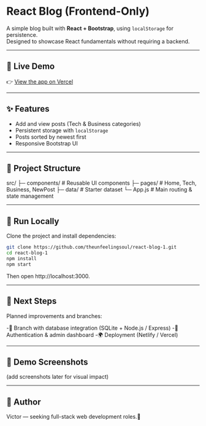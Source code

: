 # React Blog (Frontend-Only)

A simple blog built with **React + Bootstrap**, using `localStorage` for persistence.  
Designed to showcase React fundamentals without requiring a backend.

---

## 🔗 Live Demo
👉 [View the app on Vercel](https://react-blog-1-pou2xf2zj-angel-beats-projects.vercel.app/)

---

## ✨ Features
- Add and view posts (Tech & Business categories)
- Persistent storage with `localStorage`
- Posts sorted by newest first
- Responsive Bootstrap UI

---

## 📂 Project Structure
src/
├─ components/ # Reusable UI components
├─ pages/ # Home, Tech, Business, NewPost
├─ data/ # Starter dataset
└─ App.js # Main routing & state management

---


## 🚀 Run Locally
Clone the project and install dependencies:
```bash
git clone https://github.com/theunfeelingsoul/react-blog-1.git
cd react-blog-1
npm install
npm start
```
Then open http://localhost:3000.

---

## 📌 Next Steps
Planned improvements and branches:

-💽 Branch with database integration (SQLite + Node.js / Express)
-🔑 Authentication & admin dashboard
-🌍 Deployment (Netlify / Vercel)

---

## 📸 Demo Screenshots

(add screenshots later for visual impact)

---

## 👤 Author
Victor — seeking full-stack web development roles.🚀
